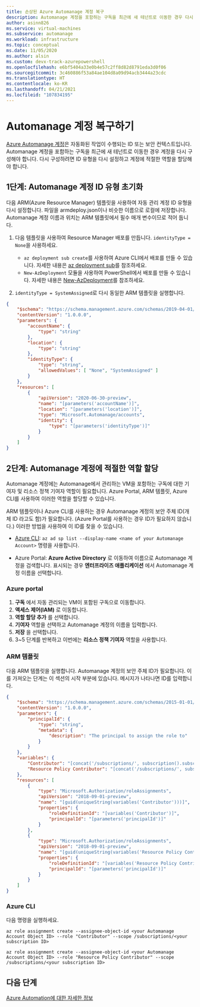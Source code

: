 ```yaml
---
title: 손상된 Azure Automanage 계정 복구
description: Automanage 계정을 포함하는 구독을 최근에 새 테넌트로 이동한 경우 다시 구성해야 합니다. 이 문서에서는 다음을 수행하는 방법을 알아봅니다.
author: asinn826
ms.service: virtual-machines
ms.subservice: automanage
ms.workload: infrastructure
ms.topic: conceptual
ms.date: 11/05/2020
ms.author: alsin
ms.custom: devx-track-azurepowershell
ms.openlocfilehash: e6bf5404a33e0b4e57c2ff8d82d8791eda3d0f06
ms.sourcegitcommit: 3c460886f53a84ae104d8a09d94acb3444a23cdc
ms.translationtype: HT
ms.contentlocale: ko-KR
ms.lasthandoff: 04/21/2021
ms.locfileid: "107834195"
---
```

# <a name="repair-an-automanage-account"></a>Automanage 계정 복구하기
[Azure Automanage 계정](./automanage-virtual-machines.md#automanage-account)은 자동화된 작업이 수행되는 ID 또는 보안 컨텍스트입니다. Automanage 계정을 포함하는 구독을 최근에 새 테넌트로 이동한 경우 계정을 다시 구성해야 합니다. 다시 구성하려면 ID 유형을 다시 설정하고 계정에 적절한 역할을 할당해야 합니다.

## <a name="step-1-reset-the-automanage-account-identity-type"></a>1단계: Automanage 계정 ID 유형 초기화
다음 ARM(Azure Resource Manager) 템플릿을 사용하여 자동 관리 계정 ID 유형을 다시 설정합니다. 파일을 armdeploy.json이나 비슷한 이름으로 로컬에 저장합니다. Automanage 계정 이름과 위치는 ARM 템플릿에서 필수 매개 변수이므로 적어 둡니다.

1. 다음 템플릿을 사용하여 Resource Manager 배포를 만듭니다. `identityType = None`을 사용하세요.
    * `az deployment sub create`를 사용하여 Azure CLI에서 배포를 만들 수 있습니다. 자세한 내용은 [az deployment sub](/cli/azure/deployment/sub)를 참조하세요.
    * `New-AzDeployment` 모듈을 사용하여 PowerShell에서 배포를 만들 수 있습니다. 자세한 내용은 [New-AzDeployment](/powershell/module/az.resources/new-azdeployment)를 참조하세요.

1. `identityType = SystemAssigned`로 다시 동일한 ARM 템플릿을 실행합니다.

```json
{
    "$schema": "https://schema.management.azure.com/schemas/2019-04-01/deploymentTemplate.json#",
    "contentVersion": "1.0.0.0",
    "parameters": {
        "accountName": {
            "type": "string"
        },
        "location": {
            "type": "string"
        },
        "identityType": {
            "type": "string",
            "allowedValues": [ "None", "SystemAssigned" ]
        }
    },
    "resources": [
        {
            "apiVersion": "2020-06-30-preview",
            "name": "[parameters('accountName')]",
            "location": "[parameters('location')]",
            "type": "Microsoft.Automanage/accounts",
            "identity": {
                "type": "[parameters('identityType')]"
            }
        }
    ]
}

```

## <a name="step-2-assign-appropriate-roles-for-the-automanage-account"></a>2단계: Automanage 계정에 적절한 역할 할당
Automanage 계정에는 Automanage에서 관리하는 VM을 포함하는 구독에 대한 기여자 및 리소스 정책 기여자 역할이 필요합니다. Azure Portal, ARM 템플릿, Azure CLI를 사용하여 이러한 역할을 할당할 수 있습니다.

ARM 템플릿이나 Azure CLI를 사용하는 경우 Automanage 계정의 보안 주체 ID(개체 ID 라고도 함)가 필요합니다. (Azure Portal를 사용하는 경우 ID가 필요하지 않습니다.) 이러한 방법을 사용하여 이 ID를 찾을 수 있습니다.

- [Azure CLI](/cli/azure/ad/sp): `az ad sp list --display-name <name of your Automanage Account>` 명령을 사용합니다.

- Azure Portal: **Azure Active Directory** 로 이동하여 이름으로 Automanage 계정을 검색합니다. 표시되는 경우 **엔터프라이즈 애플리케이션** 에서 Automanage 계정 이름을 선택합니다.

### <a name="azure-portal"></a>Azure portal
1. **구독** 에서 자동 관리되는 VM이 포함된 구독으로 이동합니다.
1. **액세스 제어(IAM)** 로 이동합니다.
1. **역할 할당 추가** 를 선택합니다.
1. **기여자** 역할을 선택하고 Automanage 계정의 이름을 입력합니다.
1. **저장** 을 선택합니다.
1. 3~5 단계를 반복하고 이번에는 **리소스 정책 기여자** 역할을 사용합니다.

### <a name="arm-template"></a>ARM 템플릿
다음 ARM 템플릿을 실행합니다. Automanage 계정의 보안 주체 ID가 필요합니다. 이를 가져오는 단계는 이 섹션의 시작 부분에 있습니다. 메시지가 나타나면 ID를 입력합니다.

```json
{
    "$schema": "https://schema.management.azure.com/schemas/2015-01-01/deploymentTemplate.json#",
    "contentVersion": "1.0.0.0",
    "parameters": {
        "principalId": {
            "type": "string",
            "metadata": {
                "description": "The principal to assign the role to"
            }
        }
    },
    "variables": {
        "Contributor": "[concat('/subscriptions/', subscription().subscriptionId, '/providers/Microsoft.Authorization/roleDefinitions/', 'b24988ac-6180-42a0-ab88-20f7382dd24c')]",
        "Resource Policy Contributor": "[concat('/subscriptions/', subscription().subscriptionId, '/providers/Microsoft.Authorization/roleDefinitions/', '36243c78-bf99-498c-9df9-86d9f8d28608')]"
    },
    "resources": [
        {
            "type": "Microsoft.Authorization/roleAssignments",
            "apiVersion": "2018-09-01-preview",
            "name": "[guid(uniqueString(variables('Contributor')))]",
            "properties": {
                "roleDefinitionId": "[variables('Contributor')]",
                "principalId": "[parameters('principalId')]"
            }
        },
        {
            "type": "Microsoft.Authorization/roleAssignments",
            "apiVersion": "2018-09-01-preview",
            "name": "[guid(uniqueString(variables('Resource Policy Contributor')))]",
            "properties": {
                "roleDefinitionId": "[variables('Resource Policy Contributor')]",
                "principalId": "[parameters('principalId')]"
            }
        }
    ]
}
```

### <a name="azure-cli"></a>Azure CLI
다음 명령을 실행하세요.

```azurecli
az role assignment create --assignee-object-id <your Automanage Account Object ID> --role "Contributor" --scope /subscriptions/<your subscription ID>

az role assignment create --assignee-object-id <your Automanage Account Object ID> --role "Resource Policy Contributor" --scope /subscriptions/<your subscription ID>
```

## <a name="next-steps"></a>다음 단계
[Azure Automation에 대한 자세한 정보](./automanage-virtual-machines.md)
